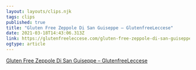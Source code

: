 ```yaml
---
layout: layouts/clips.njk 
tags: clips 
published: true 
title: "Gluten Free Zeppole Di San Guiseppe – GlutenfreeLeccese" 
date: 2021-03-18T14:43:06.313Z 
link: https://glutenfreeleccese.com/gluten-free-zeppole-di-san-guiseppe/ 
ogtype: article 
---
```

[Gluten Free Zeppole Di San Guiseppe – GlutenfreeLeccese](https://glutenfreeleccese.com/gluten-free-zeppole-di-san-guiseppe/) 

